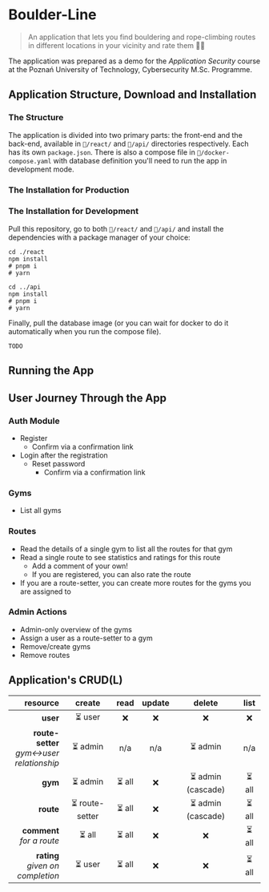 # Boulder-Line

> An application that lets you find bouldering and rope-climbing routes in different locations in your vicinity and rate
> them 🔎🧗

The application was prepared as a demo for the _Application Security_ course at the Poznań University of Technology,
Cybersecurity M.Sc. Programme.

## Application Structure, Download and Installation

### The Structure

The application is divided into two primary parts: the front-end and the back-end,
available in `🌱/react/` and `🌱/api/` directories respectively.
Each has its own `package.json`. There is also a compose file in `🌱/docker-compose.yaml`
with database definition you'll need to run the app in development mode.

### The Installation for Production

<!-- TODO: docker images and installation -->

### The Installation for Development

Pull this repository, go to both `🌱/react/` and `🌱/api/` and install the dependencies with a package manager of your choice:

```shell
cd ./react
npm install
# pnpm i
# yarn

cd ../api
npm install
# pnpm i
# yarn
```

Finally, pull the database image (or you can wait for docker to do it automatically when you run the compose file). 
```shell
TODO
```

## Running the App



## User Journey Through the App

### Auth Module

* Register
  * Confirm via a confirmation link
* Login after the registration
  * Reset password
    * Confirm via a confirmation link

### Gyms

* List all gyms

### Routes

* Read the details of a single gym to list all the routes for that gym
* Read a single route to see statistics and ratings for this route
  * Add a comment of your own!
  * If you are registered, you can also rate the route
* If you are a route-setter, you can create more routes for the gyms you are assigned to 

### Admin Actions

* Admin-only overview of the gyms
* Assign a user as a route-setter to a gym
* Remove/create gyms
* Remove routes

## Application's CRUD(L)

|                                           resource |     create     | read  | update |      delete       | list  |
|---------------------------------------------------:|:--------------:|:-----:|:------:|:-----------------:|:-----:|
|                                           **user** |     ⏳ user     |   ❌   |   ❌    |         ❌         |   ❌   |
| **route-setter** <br/> _gym↔user<br/>relationship_ |    ⏳ admin     |  n/a  |  n/a   |      ⏳ admin      |  n/a  |
|                                            **gym** |    ⏳ admin     | ⏳ all |   ❌    | ⏳ admin (cascade) | ⏳ all |
|                                          **route** | ⏳ route-setter | ⏳ all |   ❌    | ⏳ admin (cascade) | ⏳ all |
|                    **comment** <br/> _for a route_ |     ⏳ all      | ⏳ all |   ❌    |         ❌         | ⏳ all |   
|       **rating** <br/> _given on <br/> completion_ |     ⏳ user     | ⏳ all |   ❌    |         ❌         | ⏳ all | 